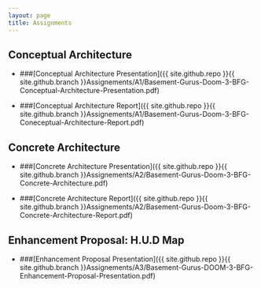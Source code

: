 ```yaml
---
layout: page
title: Assignments
---
```


## Conceptual Architecture

* ###[Conceptual Architecture Presentation]({{ site.github.repo }}{{ site.github.branch }}Assignements/A1/Basement-Gurus-Doom-3-BFG-Conceptual-Architecture-Presentation.pdf)

* ###[Conceptual Architecture Report]({{ site.github.repo }}{{ site.github.branch }}Assignements/A1/Basement-Gurus-Doom-3-BFG-Coneceptual-Architecture-Report.pdf)

## Concrete Architecture

* ###[Concrete Architecture Presentation]({{ site.github.repo }}{{ site.github.branch }}Assignements/A2/Basement-Gurus-Doom-3-BFG-Concrete-Architecture.pdf)

* ###[Concrete Architecture Report]({{ site.github.repo }}{{ site.github.branch }}Assignements/A2/Basement-Gurus-Doom-3-BFG-Concrete-Architecture-Report.pdf)

## Enhancement Proposal: H.U.D Map

* ###[Enhancement Proposal Presentation]({{ site.github.repo }}{{ site.github.branch }}Assignements/A3/Basement-Gurus-DOOM-3-BFG-Enhancement-Proposal-Presentation.pdf)

